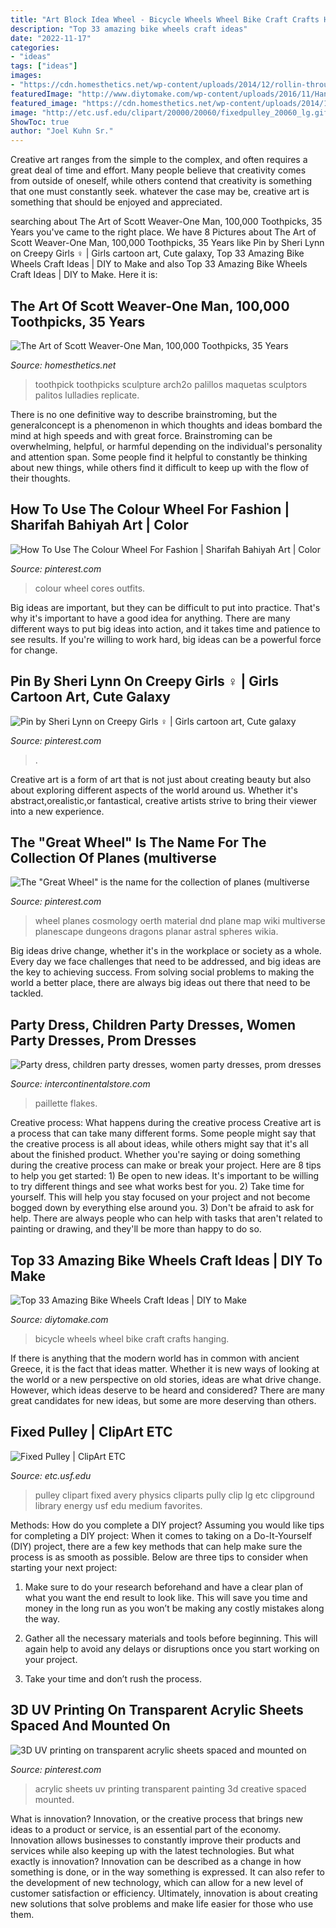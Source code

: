 ```yaml
---
title: "Art Block Idea Wheel - Bicycle Wheels Wheel Bike Craft Crafts Hanging"
description: "Top 33 amazing bike wheels craft ideas"
date: "2022-11-17"
categories:
- "ideas"
tags: ["ideas"]
images:
- "https://cdn.homesthetics.net/wp-content/uploads/2014/12/rollin-through-the-bay-7.jpg"
featuredImage: "http://www.diytomake.com/wp-content/uploads/2016/11/Hanging-Bicycle-Wheels-Art-Design.jpg"
featured_image: "https://cdn.homesthetics.net/wp-content/uploads/2014/12/rollin-through-the-bay-7.jpg"
image: "http://etc.usf.edu/clipart/20000/20060/fixedpulley_20060_lg.gif"
ShowToc: true
author: "Joel Kuhn Sr."
---
```



Creative art ranges from the simple to the complex, and often requires a great deal of time and effort. Many people believe that creativity comes from outside of oneself, while others contend that creativity is something that one must constantly seek. whatever the case may be, creative art is something that should be enjoyed and appreciated.

	

		
searching about The Art of Scott Weaver-One Man, 100,000 Toothpicks, 35 Years you've came to the right place. We have 8 Pictures about The Art of Scott Weaver-One Man, 100,000 Toothpicks, 35 Years like Pin by Sheri Lynn on Creepy Girls ‍♀️ | Girls cartoon art, Cute galaxy, Top 33 Amazing Bike Wheels Craft Ideas | DIY to Make and also Top 33 Amazing Bike Wheels Craft Ideas | DIY to Make. Here it is:
		
    
## The Art Of Scott Weaver-One Man, 100,000 Toothpicks, 35 Years

<img loading=lazy src="https://cdn.homesthetics.net/wp-content/uploads/2014/12/rollin-through-the-bay-7.jpg" onerror="this.onerror=null;this.src='https://tse3.mm.bing.net/th?id=OIP.WNq7_PTcu_w85IAImNcFgQHaFj&amp;pid=15.1';" alt="The Art of Scott Weaver-One Man, 100,000 Toothpicks, 35 Years">

_Source: homesthetics.net_

>toothpick toothpicks sculpture arch2o palillos maquetas sculptors palitos lulladies replicate. 

	

There is no one definitive way to describe brainstroming, but the generalconcept is a phenomenon in which thoughts and ideas bombard the mind at high speeds and with great force. Brainstroming can be overwhelming, helpful, or harmful depending on the individual's personality and attention span. Some people find it helpful to constantly be thinking about new things, while others find it difficult to keep up with the flow of their thoughts.

    
## How To Use The Colour Wheel For Fashion | Sharifah Bahiyah Art | Color

<img loading=lazy src="https://i.pinimg.com/736x/60/21/e2/6021e22881a970e72f5987173d189972.jpg" onerror="this.onerror=null;this.src='https://tse4.mm.bing.net/th?id=OIP.jCYvcTvfVLyOjVtvdrsOfAHaOz&amp;pid=15.1';" alt="How To Use The Colour Wheel For Fashion | Sharifah Bahiyah Art | Color">

_Source: pinterest.com_

>colour wheel cores outfits. 

	

Big ideas are important, but they can be difficult to put into practice. That's why it's important to have a good idea for anything. There are many different ways to put big ideas into action, and it takes time and patience to see results. If you're willing to work hard, big ideas can be a powerful force for change.

    
## Pin By Sheri Lynn On Creepy Girls ‍♀️ | Girls Cartoon Art, Cute Galaxy

<img loading=lazy src="https://i.pinimg.com/736x/72/4e/76/724e763b4c9ab87c502a788cedb309e9.jpg" onerror="this.onerror=null;this.src='https://tse1.mm.bing.net/th?id=OIP.Pqsaue5A9AM9Wl7y9JfGUwHaHY&amp;pid=15.1';" alt="Pin by Sheri Lynn on Creepy Girls ‍♀️ | Girls cartoon art, Cute galaxy">

_Source: pinterest.com_

>. 

	

Creative art is a form of art that is not just about creating beauty but also about exploring different aspects of the world around us. Whether it's abstract,orealistic,or fantastical, creative artists strive to bring their viewer into a new experience.

    
## The &quot;Great Wheel&quot; Is The Name For The Collection Of Planes (multiverse

<img loading=lazy src="https://i.pinimg.com/736x/a9/dc/ee/a9dcee106aa501fd9394e3d5aa6e3015.jpg" onerror="this.onerror=null;this.src='https://tse2.mm.bing.net/th?id=OIP.tK7OPtc8pfPEp5hSKegQuQHaE1&amp;pid=15.1';" alt="The &quot;Great Wheel&quot; is the name for the collection of planes (multiverse">

_Source: pinterest.com_

>wheel planes cosmology oerth material dnd plane map wiki multiverse planescape dungeons dragons planar astral spheres wikia. 

	

Big ideas drive change, whether it's in the workplace or society as a whole. Every day we face challenges that need to be addressed, and big ideas are the key to achieving success. From solving social problems to making the world a better place, there are always big ideas out there that need to be tackled.

    
## Party Dress, Children Party Dresses, Women Party Dresses, Prom Dresses

<img loading=lazy src="https://ae01.alicdn.com/kf/H4a45e0fb87974d679fdc2201ad13c9b8b/Mirror-Sparkly-Butterfly-Nail-Sequins-Paillette-Mixed-Colors-Nail-Holographic-Glitter-3D-Flakes-Slices-Art-Accessories.jpg_640x640.jpg" onerror="this.onerror=null;this.src='https://tse4.mm.bing.net/th?id=OIP.GdOonfkFWeN3a7B_SlNCigHaHa&amp;pid=15.1';" alt="Party dress, children party dresses, women party dresses, prom dresses">

_Source: intercontinentalstore.com_

>paillette flakes. 

	

Creative process: What happens during the creative process
Creative art is a process that can take many different forms. Some people might say that the creative process is all about ideas, while others might say that it's all about the finished product. Whether you're saying or doing something during the creative process can make or break your project. Here are 8 tips to help you get started: 1) Be open to new ideas. It's important to be willing to try different things and see what works best for you. 2) Take time for yourself. This will help you stay focused on your project and not become bogged down by everything else around you. 3) Don't be afraid to ask for help. There are always people who can help with tasks that aren't related to painting or drawing, and they'll be more than happy to do so.

    
## Top 33 Amazing Bike Wheels Craft Ideas | DIY To Make

<img loading=lazy src="http://www.diytomake.com/wp-content/uploads/2016/11/Hanging-Bicycle-Wheels-Art-Design.jpg" onerror="this.onerror=null;this.src='https://tse2.mm.bing.net/th?id=OIP.6vHibFVp2Jt7S_R8iubrRQHaLG&amp;pid=15.1';" alt="Top 33 Amazing Bike Wheels Craft Ideas | DIY to Make">

_Source: diytomake.com_

>bicycle wheels wheel bike craft crafts hanging. 

	

If there is anything that the modern world has in common with ancient Greece, it is the fact that ideas matter. Whether it is new ways of looking at the world or a new perspective on old stories, ideas are what drive change. However, which ideas deserve to be heard and considered? There are many great candidates for new ideas, but some are more deserving than others.

    
## Fixed Pulley | ClipArt ETC

<img loading=lazy src="http://etc.usf.edu/clipart/20000/20060/fixedpulley_20060_lg.gif" onerror="this.onerror=null;this.src='https://tse4.mm.bing.net/th?id=OIP.6jomgmTYmQ9Sg9HHflvvYAHaKu&amp;pid=15.1';" alt="Fixed Pulley | ClipArt ETC">

_Source: etc.usf.edu_

>pulley clipart fixed avery physics cliparts pully clip lg etc clipground library energy usf edu medium favorites. 

	

Methods: How do you complete a DIY project?
Assuming you would like tips for completing a DIY project: 
When it comes to taking on a Do-It-Yourself (DIY) project, there are a few key methods that can help make sure the process is as smooth as possible. Below are three tips to consider when starting your next project:

1. Make sure to do your research beforehand and have a clear plan of what you want the end result to look like. This will save you time and money in the long run as you won’t be making any costly mistakes along the way.

2. Gather all the necessary materials and tools before beginning. This will again help to avoid any delays or disruptions once you start working on your project.

3. Take your time and don’t rush the process.

    
## 3D UV Printing On Transparent Acrylic Sheets Spaced And Mounted On

<img loading=lazy src="https://i.pinimg.com/736x/ba/fe/87/bafe87f4ab29511d86cd5fea0fdf04e9.jpg" onerror="this.onerror=null;this.src='https://tse1.mm.bing.net/th?id=OIP.AO2yykC5Q3aEm9XxHJrFzgHaHx&amp;pid=15.1';" alt="3D UV printing on transparent acrylic sheets spaced and mounted on">

_Source: pinterest.com_

>acrylic sheets uv printing transparent painting 3d creative spaced mounted. 

	

What is innovation?
Innovation, or the creative process that brings new ideas to a product or service, is an essential part of the economy. Innovation allows businesses to constantly improve their products and services while also keeping up with the latest technologies. But what exactly is innovation?
Innovation can be described as a change in how something is done, or in the way something is expressed. It can also refer to the development of new technology, which can allow for a new level of customer satisfaction or efficiency. Ultimately, innovation is about creating new solutions that solve problems and make life easier for those who use them.

